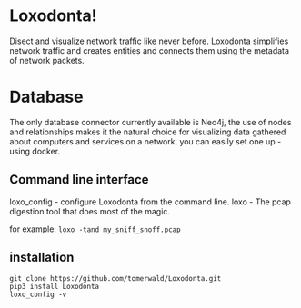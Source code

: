 # Loxodonta! 

Disect and visualize network traffic like never before.
Loxodonta simplifies network traffic and creates entities and connects them using the metadata of network packets.

# Database
The only database connector currently available is Neo4j, the use of nodes and relationships makes it the natural choice for visualizing data gathered about computers and services on a network.
you can easily set one up - using docker.

## Command line interface
loxo_config  - configure Loxodonta from the command line.
loxo - The pcap digestion tool that does most of the magic.

for example:
```loxo -tand my_sniff_snoff.pcap```

## installation
```
git clone https://github.com/tomerwald/Loxodonta.git
pip3 install Loxodonta
loxo_config -v
 ```